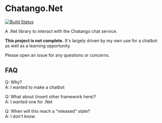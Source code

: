 # Chatango.Net

[![Build Status](https://travis-ci.org/Inirit/Chatango.Net.svg)](https://travis-ci.org/Inirit/Chatango.Net)

A .Net library to interact with the Chatango chat service.

**This project is not complete.** It's largely driven by my own use for a chatbot as well as a learning opportunity.

Please open an issue for any questions or concerns.

## FAQ

Q: Why?  
A: I wanted to make a chatbot

Q: What about (insert other framework here)?  
A: I wanted one for .Net
  
Q: When will this reach a "released" state?  
A: I don't know
